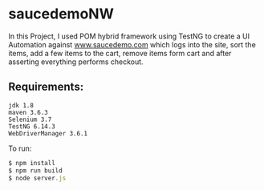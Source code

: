 # saucedemoNW
In this Project, I used POM hybrid framework using TestNG to create a UI Automation against www.saucedemo.com which logs into the site, sort the items, add a few items to the cart, remove items form cart and after asserting everything performs checkout.

## Requirements:
```
jdk 1.8
maven 3.6.3
Selenium 3.7
TestNG 6.14.3
WebDriverManager 3.6.1
```
To run:
```javascript
$ npm install
$ npm run build
$ node server.js
```
